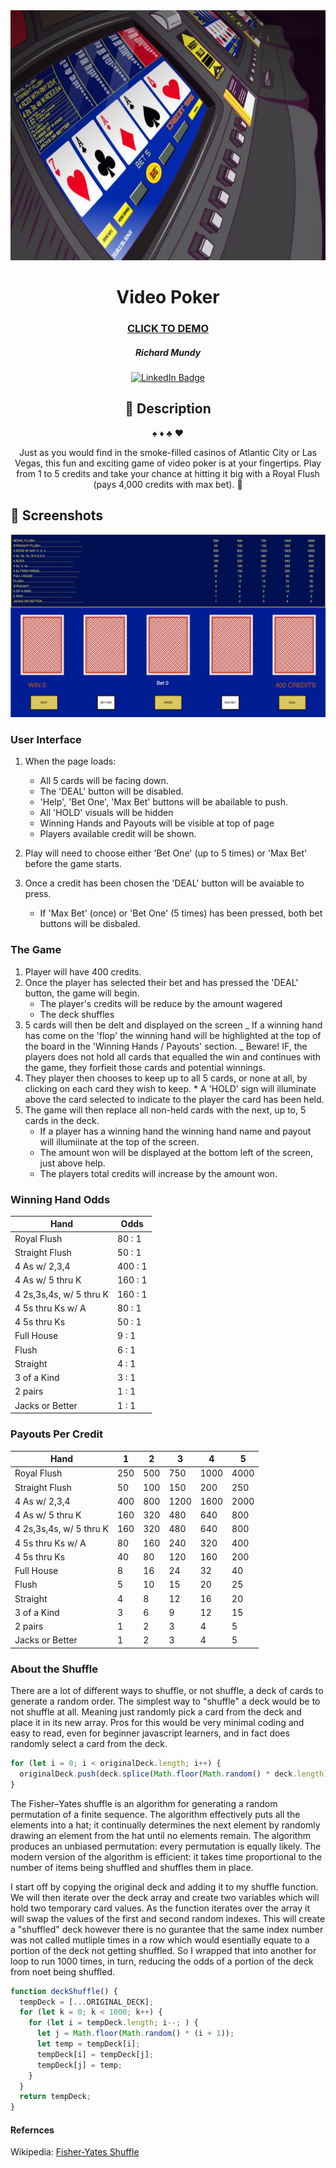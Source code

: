 <div id="header" align="center">

  <img src="images/videoPoker.jpg" width="800" height="400">

</div>

<div id="description" align="center">

# Video Poker

### [CLICK TO DEMO](https://richardmundyiii.github.io/videoPoker/)

##### Richard Mundy

[![LinkedIn Badge](https://img.shields.io/badge/-@richardmundyiii-blue?style=flat&logo=Linkedin&logoColor=black)](https://www.linkedin.com/in/richardmundyiii/)

## :pencil: Description

:spades: :diamonds: :clubs: :hearts:

Just as you would find in the smoke-filled casinos of Atlantic City or Las Vegas, this fun and exciting game of video poker is at your fingertips. Play from 1 to 5 credits and take your chance at hitting it big with a Royal Flush (pays 4,000 credits with max bet). :money_mouth_face:

</div>

<div>

## :camera_flash: Screenshots

![](images/screen1.png)

### User Interface

1. When the page loads:

   - All 5 cards will be facing down.
   - The 'DEAL' button will be disabled.
   - 'Help', 'Bet One', 'Max Bet' buttons will be abailable to push.
   - All 'HOLD' visuals will be hidden
   - Winning Hands and Payouts will be visible at top of page
   - Players available credit will be shown.

2. Play will need to choose either 'Bet One' (up to 5 times) or 'Max Bet' before the game starts.
3. Once a credit has been chosen the 'DEAL' button will be avaiable to press.
   - If 'Max Bet' (once) or 'Bet One' (5 times) has been pressed, both bet buttons will be disbaled.

### The Game

1. Player will have 400 credits.
2. Once the player has selected their bet and has pressed the 'DEAL' button, the game will begin.
   - The player's credits will be reduce by the amount wagered
   - The deck shuffles
3. 5 cards will then be delt and displayed on the screen
   _ If a winning hand has come on the 'flop' the winning hand will be highlighted at the top of the board in the 'Winning Hands / Payouts' section.
   _ Beware! IF, the players does not hold all cards that equalled the win and continues with the game, they forfieit those cards and potential winnings.
4. They player then chooses to keep up to all 5 cards, or none at all, by clicking on each card they wish to keep. \* A 'HOLD' sign will illuminate above the card selected to indicate to the player the card has been held.
5. The game will then replace all non-held cards with the next, up to, 5 cards in the deck.
   - If a player has a winning hand the winning hand name and payout will illumiinate at the top of the screen.
   - The amount won will be displayed at the bottom left of the screen, just above help.
   - The players total credits will increase by the amount won.

### Winning Hand Odds

| Hand                    | Odds    |
| ----------------------- | ------- |
| Royal Flush             | 80 : 1  |
| Straight Flush          | 50 : 1  |
| 4 As w/ 2,3,4           | 400 : 1 |
| 4 As w/ 5 thru K        | 160 : 1 |
| 4 2s,3s,4s, w/ 5 thru K | 160 : 1 |
| 4 5s thru Ks w/ A       | 80 : 1  |
| 4 5s thru Ks            | 50 : 1  |
| Full House              | 9 : 1   |
| Flush                   | 6 : 1   |
| Straight                | 4 : 1   |
| 3 of a Kind             | 3 : 1   |
| 2 pairs                 | 1 : 1   |
| Jacks or Better         | 1 : 1   |

### Payouts Per Credit

| Hand                    | 1   | 2   | 3    | 4    | 5    |
| ----------------------- | --- | --- | ---- | ---- | ---- |
| Royal Flush             | 250 | 500 | 750  | 1000 | 4000 |
| Straight Flush          | 50  | 100 | 150  | 200  | 250  |
| 4 As w/ 2,3,4           | 400 | 800 | 1200 | 1600 | 2000 |
| 4 As w/ 5 thru K        | 160 | 320 | 480  | 640  | 800  |
| 4 2s,3s,4s, w/ 5 thru K | 160 | 320 | 480  | 640  | 800  |
| 4 5s thru Ks w/ A       | 80  | 160 | 240  | 320  | 400  |
| 4 5s thru Ks            | 40  | 80  | 120  | 160  | 200  |
| Full House              | 8   | 16  | 24   | 32   | 40   |
| Flush                   | 5   | 10  | 15   | 20   | 25   |
| Straight                | 4   | 8   | 12   | 16   | 20   |
| 3 of a Kind             | 3   | 6   | 9    | 12   | 15   |
| 2 pairs                 | 1   | 2   | 3    | 4    | 5    |
| Jacks or Better         | 1   | 2   | 3    | 4    | 5    |

### About the Shuffle

There are a lot of different ways to shuffle, or not shuffle, a deck of cards to generate a random order. The simplest way to "shuffle" a deck would be to not shuffle at all. Meaning just randomly pick a card from the deck and place it in its new array. Pros for this would be very minimal coding and easy to read, even for beginner javascript learners, and in fact does randomly select a card from the deck.

```javascript
for (let i = 0; i < originalDeck.length; i++) {
  originalDeck.push(deck.splice(Math.floor(Math.random() * deck.length), 1)[0]);
}
```

The Fisher–Yates shuffle is an algorithm for generating a random permutation of a finite sequence. The algorithm effectively puts all the elements into a hat; it continually determines the next element by randomly drawing an element from the hat until no elements remain. The algorithm produces an unbiased permutation: every permutation is equally likely. The modern version of the algorithm is efficient: it takes time proportional to the number of items being shuffled and shuffles them in place.

I start off by copying the original deck and adding it to my shuffle function. We will then iterate over the deck array and create two variables which will hold two temporary card values. As the function iterates over the array it will swap the values of the first and second random indexes. This will create a "shuffled" deck however there is no gurantee that the same index number was not called mutliple times in a row which would esentially equate to a portion of the deck not getting shuffled. So I wrapped that into another for loop to run 1000 times, in turn, reducing the odds of a portion of the deck from noet being shuffled.

```javascript
function deckShuffle() {
  tempDeck = [...ORIGINAL_DECK];
  for (let k = 0; k < 1000; k++) {
    for (let i = tempDeck.length; i--; ) {
      let j = Math.floor(Math.random() * (i + 1));
      let temp = tempDeck[i];
      tempDeck[i] = tempDeck[j];
      tempDeck[j] = temp;
    }
  }
  return tempDeck;
}
```

#### Refernces

Wikipedia: [Fisher-Yates Shuffle](https://en.wikipedia.org/wiki/Fisher%E2%80%93Yates_shuffle)
